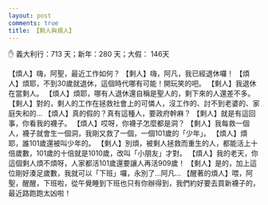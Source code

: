 ```yaml
---
layout: post
comments: true
title: 【剩人與煩人】
---
```


:raised_hand: 義大利行：713 天；新年：280 天；大假： 146天


【煩人】嗨，阿聖，最近工作如何？
【剩人】嗨，阿凡，我已經退休囉！
【煩人】煩耶，不到30歲就退休，這個時代哪有可能！開玩笑的吧。
【剩人】我退休在當剩人。
【煩人】煩耶，哪有人退休還自稱是聖人的，剩下來的人還差不多。
【剩人】對的，剩人的工作在拯救社會上的可憐人，沒工作的、討不到老婆的、家庭失和的…
【煩人】真的假的？真有這種人，要政府幹麻？
【剩人】就是有這回事，你看我的襪子。
【煩人】哎呀，你襪子怎麼都是洞？
【剩人】我每救一個人，襪子就會生一個洞，我剛又救了一個，一個101歲的「少年」。
【煩人】煩耶，誰101歲還被叫少年的。
【剩人】別煩，被剩人拯救而重生的人，都能活上十倍歲數，101歲的十倍就是1010歲，改叫「小朋友」才對。
【煩人】我的老天，你這個剩人煩不煩呀，人家都活101歲還要讓人再活909歲！
【剩人】是的，加上這位剛好湊足歲數，我就可以「下班」囉，永別了…阿凡…
【醒著的煩人】喂，阿聖，醒醒，下班啦，從午覺睡到下班也只有你辦得到，我們約好要去買新襪子的，最近路跑跑太凶啦！
